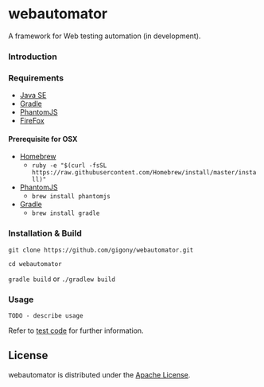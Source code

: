 webautomator
============

A framework for Web testing automation (in development).

### Introduction

### Requirements

- [Java SE](http://www.oracle.com/technetwork/java/javase/downloads/index.html)
- [Gradle](http://www.gradle.org)
- [PhantomJS](http://phantomjs.org/)
- [FireFox](https://www.mozilla.org/en-US/firefox/new/)

#### Prerequisite for OSX
- [Homebrew](http://brew.sh/) 
  - `ruby -e "$(curl -fsSL https://raw.githubusercontent.com/Homebrew/install/master/install)"`
- [PhantomJS](http://phantomjs.org/)
  - `brew install phantomjs`
- [Gradle](http://www.gradle.org)
  - `brew install gradle`


### Installation & Build

  `git clone https://github.com/gigony/webautomator.git`
  
  `cd webautomator`
  
  `gradle build`   or `./gradlew build`

### Usage

`TODO - describe usage` 


Refer to [test code](webAutomator-core/src/test/java/edu/unl/webautomator/core) for further information.

License
-------
webautomator is distributed under the [Apache License](http://www.apache.org/licenses/LICENSE-2.0.html).

